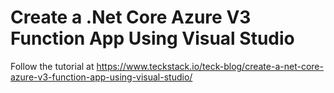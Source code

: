 # Create a .Net Core Azure V3 Function App Using Visual Studio
Follow the tutorial at https://www.teckstack.io/teck-blog/create-a-net-core-azure-v3-function-app-using-visual-studio/
